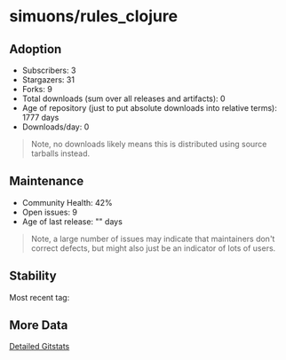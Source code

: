 # simuons/rules_clojure

## Adoption

- Subscribers: 3
- Stargazers: 31
- Forks: 9
- Total downloads (sum over all releases and artifacts): 0
- Age of repository (just to put absolute downloads into relative terms): 1777 days
- Downloads/day: 0

> Note, no downloads likely means this is distributed using source tarballs instead.

## Maintenance

- Community Health: 42%
- Open issues: 9
- Age of last release: "<No Releases>" days

> Note, a large number of issues may indicate that maintainers don't correct defects, but might also
> just be an indicator of lots of users.

## Stability

Most recent tag: 

## More Data

[Detailed Gitstats](/bazel-catalog/gitstats/simuons/rules_clojure)

